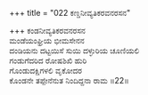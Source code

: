 +++
title = "022 ಕಣ್ಡನೀವ್ಯತಿಕರವನರಸನ"

+++
ಕಂಡನೀವ್ಯತಿಕರವನರಸನ  
ಮಂಡೆಯಂಘ್ರಿಯ ಭೀಮಸೇನನ  
ದಂಡಿಯನು ದಟ್ಟಯಿಸೆ ಸುಯಿ ದಳ್ಳುರಿಯ ಚೂಣಿಯಲಿ  
ಗಂಡುಗೆದರಿದ ರೋಷಶಿಖಿ ಹುರಿ  
ಗೊಂಡುದಕ್ಷಿಗಳಲಿ ವೃಕೋದರ  
ಕೊಂಡನೇ ತಪ್ಪೇನೆನುತ ನಿಂದಿದ್ದನಾ ರಾಮ     ॥22॥